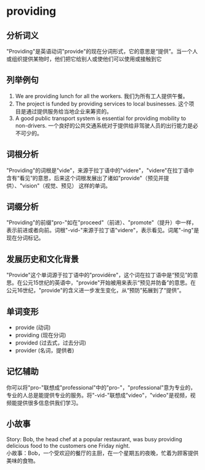 # providing

## 分析词义

  

"Providing"是英语动词"provide"的现在分词形式，它的意思是“提供”。当一个人或组织提供某物时，他们把它给别人或使他们可以使用或接触到它

  

## 列举例句

  

1.  We are providing lunch for all the workers. 我们为所有工人提供午餐。
2.  The project is funded by providing services to local businesses. 这个项目是通过提供服务给当地企业来筹资的。
3.  A good public transport system is essential for providing mobility to non-drivers. 一个良好的公共交通系统对于提供给非驾驶人员的出行能力是必不可少的。

  

## 词根分析

  

"Providing"的词根是"vide"，来源于拉丁语中的"videre"，"videre"在拉丁语中含有“看见”的意思，后来这个词根发展出了诸如"provide"（预见并提供）、"vision"（视觉、预见） 这样的单词。

  

## 词缀分析

  

"Providing"的前缀"pro-"如在"proceed"（前进）、"promote"（提升）中一样，表示前进或者向前。词根"-vid-"来源于拉丁语"videre"，表示看见。词尾"-ing"是现在分词标记。

  

## 发展历史和文化背景

  

"Provide"这个单词源于拉丁语中的"providēre"，这个词在拉丁语中是“预见”的意思。在公元15世纪的英语中，"provide"开始被用来表示“预见并防备”的意思。在公元16世纪，"provide"的含义进一步发生变化，从“预防”拓展到了“提供”。

  

## 单词变形

  

*   provide (动词)
*   providing (现在分词)
*   provided (过去式，过去分词)
*   provider (名词，提供者)

  

## 记忆辅助

  

你可以将"pro-"联想成"professional"中的"pro-"，"professional"意为专业的，专业的人总是能提供专业的服务。将"-vid-"联想成"video"，"video"是视频，视频能提供很多信息供我们学习。

  

## 小故事

  

Story: Bob, the head chef at a popular restaurant, was busy providing delicious food to the customers one Friday night.  
小故事：Bob，一个受欢迎的餐厅的主厨，在一个星期五的夜晚，忙着为顾客提供美味的食物。

